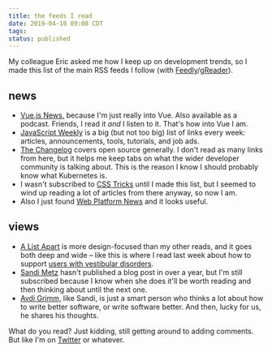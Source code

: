 ```yaml
---
title: the feeds I read
date: 2019-04-10 09:08 CDT
tags: 
status: published
---
```

My colleague Eric asked me how I keep up on development trends, so I
made this list of the main RSS feeds I follow (with [Feedly][]/[gReader][]).

## news

- [Vue.js News,](https://news.vuejs.org) because I'm just really into Vue.
  Also available as a podcast. Friends, I read it *and* I listen to it.
  That's how into Vue I am.
- [JavaScript Weekly](https://javascriptweekly.com)  is a big (but not
  too big) list of links every week: articles, announcements, tools,
  tutorials, and job ads.
- [The Changelog](https://changelog.com) covers open source generally.
  I don't read as many
  links from here, but it helps me keep tabs on what the wider developer
  community is talking about. This is the reason I know I should probably
  know what Kubernetes is.
- I wasn't subscribed to [CSS Tricks](http://css-tricks.com/) until
  I made this list, but I seemed to wind up reading a lot of articles from
  there anyway, so now I am.
- Also I just found [Web Platform News](https://webplatform.news/)
  and it looks useful.
  
## views

- [A List Apart](https://alistapart.com) is more design-focused than
  my other reads, and it goes both deep and wide – like this is where
  I read last week about how to support
  [users with vestibular disorders][vestibular].   
- [Sandi Metz](https://www.sandimetz.com) hasn't published a blog post
  in over a year, but I'm still subscribed because I know when she does
  it'll be worth reading and then thinking about until the next one.
- [Avdi Grimm,](https://avdi.codes) like Sandi, is just a smart person who
  thinks
  a lot about how to write better software, or write software better.
  And then, lucky for us, he shares his thoughts.   

What do you read? Just kidding, still getting around to adding comments.
But like I'm on [Twitter][] or whatever.

[feedly]: https://feedly.com
[greader]: https://noinnion.com/greader/
[vestibular]: https://alistapart.com/article/accessibility-for-vestibular
[twitter]: https://twitter.com/erikostrom
